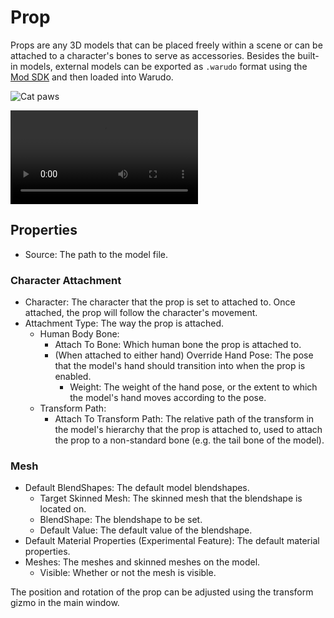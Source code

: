 # Prop

Props are any 3D models that can be placed freely within a scene or can be attached to a character's bones to serve as accessories. Besides the built-in models, external models can be exported as `.warudo` format using the [Mod SDK](../modding/mod-sdk.md) and then loaded into Warudo.

![Cat paws](https://user-images.githubusercontent.com/3406505/181151662-19455655-55ec-4a9f-9151-233db085c001.png)

<div className="video-box"><video controls src="https://user-images.githubusercontent.com/3406505/196042139-45994180-aef4-4a9b-8208-592edc280b8d.mp4" />
The rose and fingertip particle effect are achieved using prop assets and character attachment settings.
</div>

## Properties

* Source: The path to the model file.

### Character Attachment

* Character: The character that the prop is set to attached to. Once attached, the prop will follow the character's movement.
* Attachment Type: The way the prop is attached.
  * Human Body Bone:
    * Attach To Bone: Which human bone the prop is attached to.
    * (When attached to either hand) Override Hand Pose: The pose that the model's hand should transition into when the prop is enabled.
      * Weight: The weight of the hand pose, or the extent to which the model's hand moves according to the pose.
  * Transform Path:
    * Attach To Transform Path: The relative path of the transform in the model's hierarchy that the prop is attached to, used to attach the prop to a non-standard bone (e.g. the tail bone of the model).

### Mesh

* Default BlendShapes: The default model blendshapes.
  * Target Skinned Mesh: The skinned mesh that the blendshape is located on.
  * BlendShape: The blendshape to be set.
  * Default Value: The default value of the blendshape.
* Default Material Properties (Experimental Feature): The default material properties.
* Meshes: The meshes and skinned meshes on the model.
  * Visible: Whether or not the mesh is visible.&#x20;

<div className="hint hint-info">
The position and rotation of the prop can be adjusted using the transform gizmo in the main window.
</div>
